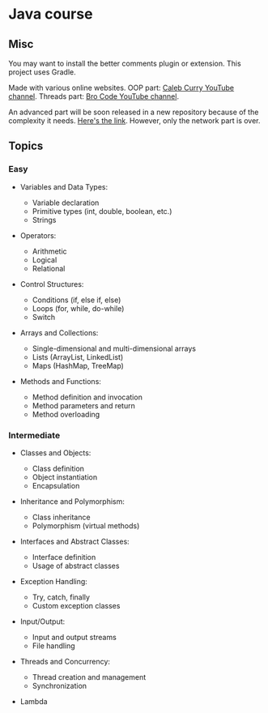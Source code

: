 # Java course

## Misc

You may want to install the better comments plugin or extension. This project uses Gradle.

Made with various online websites. OOP part: [Caleb Curry YouTube channel](https://www.youtube.com/@codebreakthrough "Caleb Curry"). Threads part: [Bro Code YouTube channel](https://www.youtube.com/@BroCodez "Bro Code").

An advanced part will be soon released in a new repository because of the complexity it needs. [Here's the link](https://github.com/Anto-Napo/java-advanced-course "Java advanced course"). However, only the network part is over.

## Topics

### Easy

* Variables and Data Types:
    * Variable declaration
    * Primitive types (int, double, boolean, etc.)
    * Strings

* Operators:
    * Arithmetic
    * Logical
    * Relational

* Control Structures:
    * Conditions (if, else if, else)
    * Loops (for, while, do-while)
    * Switch

* Arrays and Collections:
    * Single-dimensional and multi-dimensional arrays
    * Lists (ArrayList, LinkedList)
    * Maps (HashMap, TreeMap)

* Methods and Functions:
    * Method definition and invocation
    * Method parameters and return
    * Method overloading

### Intermediate

* Classes and Objects:
    * Class definition
    * Object instantiation
    * Encapsulation

* Inheritance and Polymorphism:
    * Class inheritance
    * Polymorphism (virtual methods)

* Interfaces and Abstract Classes:
    * Interface definition
    * Usage of abstract classes

* Exception Handling:
    * Try, catch, finally
    * Custom exception classes

* Input/Output:
    * Input and output streams
    * File handling

* Threads and Concurrency:
    * Thread creation and management
    * Synchronization

* Lambda

